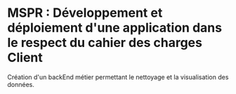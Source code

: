 # MSPR : Développement et déploiement d'une application dans le respect du cahier des charges Client 

Création d'un backEnd métier permettant le nettoyage et la visualisation des données.